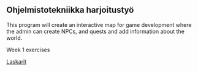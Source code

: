 ## Ohjelmistotekniikka harjoitustyö

This program will create an interactive map for game development where the admin can create NPCs, and quests and add information about the world.

Week 1 exercises

[Laskarit](laskarit/)
